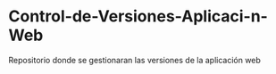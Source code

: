 # Control-de-Versiones-Aplicaci-n-Web
Repositorio donde se gestionaran las versiones de la aplicación web
